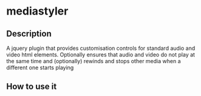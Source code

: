 # mediastyler
<h2>Description</h2>
A jquery plugin that provides customisation controls for standard audio and video html elements. Optionally ensures that audio and video do not play at the same time and (optionally) rewinds and stops other media when a different one starts playing

<h2>How to use it</h2>
